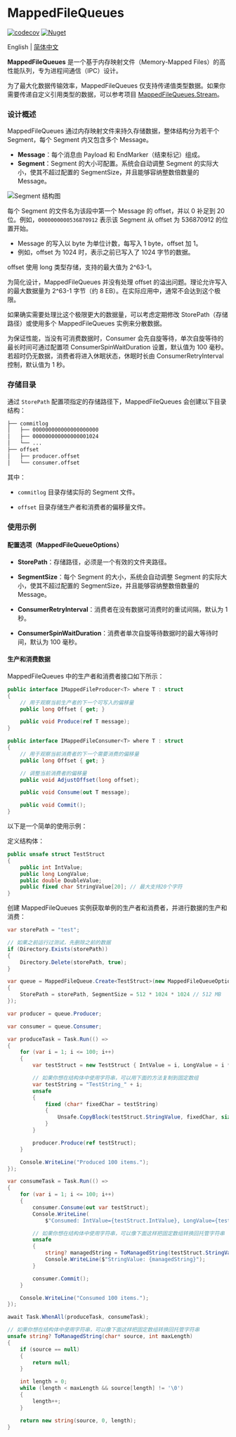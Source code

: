 MappedFileQueues
=================

[![codecov](https://codecov.io/gh/eventhorizon-cli/MappedFileQueues/graph/badge.svg?token=GYTOIKCXD5)](https://codecov.io/gh/eventhorizon-cli/MappedFileQueues)
[![Nuget](https://img.shields.io/nuget/v/MappedFileQueues)](https://www.nuget.org/packages/MappedFileQueues/)

English | [简体中文](./README.zh-CN.md)

**MappedFileQueues** 是一个基于内存映射文件（Memory-Mapped Files）的高性能队列，专为进程间通信（IPC）设计。

为了最大化数据传输效率，MappedFileQueues 仅支持传递值类型数据。如果你需要传递自定义引用类型的数据，可以参考项目 [MappedFileQueues.Stream](https://github.com/eventhorizon-cli/MappedFileQueues.Stream)。

### 设计概述

MappedFileQueues 通过内存映射文件来持久存储数据，整体结构分为若干个 Segment，每个 Segment 内又包含多个 Message。

- **Message**：每个消息由 Payload 和 EndMarker（结束标记）组成。
- **Segment**：Segment 的大小可配置。系统会自动调整 Segment 的实际大小，使其不超过配置的 SegmentSize，并且能够容纳整数倍数量的 Message。

![Segment 结构图](./docs/assets/segment.png)

每个 Segment 的文件名为该段中第一个 Message 的 offset，并以 0 补足到 20 位。例如，`0000000000536870912` 表示该 Segment 从 offset 为 536870912 的位置开始。

- Message 的写入以 byte 为单位计数，每写入 1 byte，offset 加 1。
- 例如，offset 为 1024 时，表示之前已写入了 1024 字节的数据。

offset 使用 long 类型存储，支持的最大值为 2^63-1。

为简化设计，MappedFileQueues 并没有处理 offset 的溢出问题。理论允许写入的最大数据量为 2^63-1 字节（约 8 EB）。在实际应用中，通常不会达到这个极限。

如果确实需要处理比这个极限更大的数据量，可以考虑定期修改 StorePath（存储路径）或使用多个 MappedFileQueues 实例来分散数据。

为保证性能，当没有可消费数据时，Consumer 会先自旋等待，单次自旋等待的最长时间可通过配置项 ConsumerSpinWaitDuration 设置，默认值为 100 毫秒。若超时仍无数据，消费者将进入休眠状态，休眠时长由 ConsumerRetryInterval 控制，默认值为 1 秒。

### 存储目录

通过 `StorePath` 配置项指定的存储路径下，MappedFileQueues 会创建以下目录结构：

```bash
├── commitlog
│   ├── 000000000000000000000
│   ├── 000000000000000001024
│   └── ...
├── offset
│   ├── producer.offset
│   └── consumer.offset
```

其中：

- `commitlog` 目录存储实际的 Segment 文件。

- `offset` 目录存储生产者和消费者的偏移量文件。

### 使用示例

#### 配置选项（MappedFileQueueOptions）

- **StorePath**：存储路径，必须是一个有效的文件夹路径。

- **SegmentSize**：每个 Segment 的大小，系统会自动调整 Segment 的实际大小，使其不超过配置的 SegmentSize，并且能够容纳整数倍数量的 Message。

- **ConsumerRetryInterval**：消费者在没有数据可消费时的重试间隔，默认为 1 秒。

- **ConsumerSpinWaitDuration**：消费者单次自旋等待数据时的最大等待时间，默认为 100 毫秒。

#### 生产和消费数据

MappedFileQueues 中的生产者和消费者接口如下所示：

```csharp
public interface IMappedFileProducer<T> where T : struct
{
    // 用于观察当前生产者的下一个可写入的偏移量
    public long Offset { get; }

    public void Produce(ref T message);
}

public interface IMappedFileConsumer<T> where T : struct
{
    // 用于观察当前消费者的下一个需要消费的偏移量
    public long Offset { get; }

    // 调整当前消费者的偏移量
    public void AdjustOffset(long offset);

    public void Consume(out T message);

    public void Commit();
}
```

以下是一个简单的使用示例：

定义结构体：

```csharp
public unsafe struct TestStruct
{
    public int IntValue;
    public long LongValue;
    public double DoubleValue;
    public fixed char StringValue[20]; // 最大支持20个字符
}
```

创建 MappedFileQueues 实例获取单例的生产者和消费者，并进行数据的生产和消费：

```csharp
var storePath = "test";

// 如果之前运行过测试，先删除之前的数据
if (Directory.Exists(storePath))
{
    Directory.Delete(storePath, true);
}

var queue = MappedFileQueue.Create<TestStruct>(new MappedFileQueueOptions
{
    StorePath = storePath, SegmentSize = 512 * 1024 * 1024 // 512 MB
});

var producer = queue.Producer;

var consumer = queue.Consumer;

var produceTask = Task.Run(() =>
{
    for (var i = 1; i <= 100; i++)
    {
        var testStruct = new TestStruct { IntValue = i, LongValue = i * 10, DoubleValue = i / 2.0 };

        // 如果你想在结构体中使用字符串，可以用下面的方法复制到固定数组
        var testString = "TestString_" + i;
        unsafe
        {
            fixed (char* fixedChar = testString)
            {
                Unsafe.CopyBlock(testStruct.StringValue, fixedChar, sizeof(char) * (uint)testString.Length);
            }
        }

        producer.Produce(ref testStruct);
    }

    Console.WriteLine("Produced 100 items.");
});

var consumeTask = Task.Run(() =>
{
    for (var i = 1; i <= 100; i++)
    {
        consumer.Consume(out var testStruct);
        Console.WriteLine(
            $"Consumed: IntValue={testStruct.IntValue}, LongValue={testStruct.LongValue}, DoubleValue={testStruct.DoubleValue}");

        // 如果你想在结构体中使用字符串，可以像下面这样把固定数组转换回托管字符串
        unsafe
        {
            string? managedString = ToManagedString(testStruct.StringValue, 20);
            Console.WriteLine($"StringValue: {managedString}");
        }

        consumer.Commit();
    }

    Console.WriteLine("Consumed 100 items.");
});

await Task.WhenAll(produceTask, consumeTask);

// 如果你想在结构体中使用字符串，可以像下面这样把固定数组转换回托管字符串
unsafe string? ToManagedString(char* source, int maxLength)
{
    if (source == null)
    {
        return null;
    }

    int length = 0;
    while (length < maxLength && source[length] != '\0')
    {
        length++;
    }

    return new string(source, 0, length);
}
```
